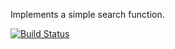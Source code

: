 Implements a simple search function.

[![Build Status](https://travis-ci.org/AyberkAhmet/myDemoApp.svg?branch=master)](https://travis-ci.org/AyberkAhmet/myDemoApp)